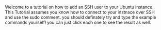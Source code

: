 Welcome to a tutorial on how to add an SSH user to your Ubuntu instance.
This Tutorial assumes you know how to connect to your instnace over SSH and use the sudo comment.
you should definately try and type the example commands yourself! you can just click each one to see the result as well.
